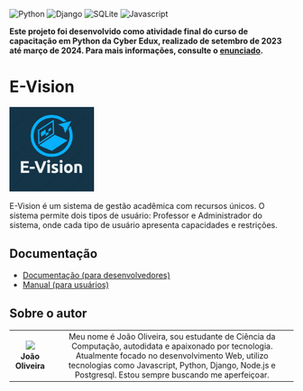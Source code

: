 <!-- Adicione Badges das tecnologias que você usou aqui -->
<!-- Você pode encontrar badges aqui: https://github.com/Ileriayo/markdown-badges?tab=readme-ov-file#markdown-badges -->
![Python](https://img.shields.io/badge/python-3670A0?style=for-the-badge&logo=python&logoColor=ffdd54)
![Django](https://img.shields.io/badge/django-%23092E20.svg?style=for-the-badge&logo=django&logoColor=white)
![SQLite](https://img.shields.io/badge/sqlite-%2307405e.svg?style=for-the-badge&logo=sqlite&logoColor=white)
![Javascript](https://img.shields.io/badge/javascript-grey?style=for-the-badge&logo=javascript)

**Este projeto foi desenvolvido como atividade final do curso de capacitação em Python da Cyber Edux, realizado de setembro de 2023 até março de 2024. Para mais informações, consulte o [enunciado](ENUNCIADO.md).**

# E-Vision

<!-- Substitua a seguinte imagem por uma logo do seu projeto -->
<img src="img/evision.png" width="150px">

<!-- Substitua o seguinte parágrafo por um resumo do seu projeto: -->
E-Vision é um sistema de gestão acadêmica com recursos únicos. O sistema permite dois tipos de usuário: Professor e Administrador do sistema, onde cada tipo de usuário apresenta capacidades e restrições.  

## Documentação

* [Documentação (para desenvolvedores)](DOCUMENTACAO.md)
* [Manual (para usuários)](MANUAL.md)

## Sobre o autor

<!-- Coloque seu nome, uma foto sua e uma pequena bio sobre você na seguinte tabela: -->
|  |  |
|:-------------:|:------------------------------------------------------------:|
|  <img src="https://github.com/jjoaooliveira.png" width="150px"></br> **João Oliveira** | Meu nome é João Oliveira, sou estudante de Ciência da Computação, autodidata e apaixonado por tecnologia. Atualmente focado no desenvolvimento Web, utilizo tecnologias como Javascript, Python, Django, Node.js e Postgresql. Estou sempre buscando me aperfeiçoar. |
